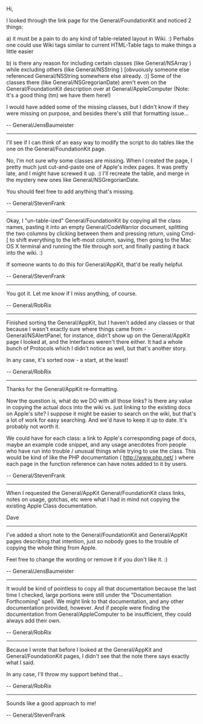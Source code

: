 

Hi,

I looked through the link page for the General/FoundationKit and noticed 2 things:

a) it must be a pain to do any kind of table-related layout in Wiki. :)
   Perhabs one could use Wiki tags similar to current HTML-Table tags to make
   things a little easier

b) is there any reason for including certain classes (like General/NSArray ) while 
   excluding others (like General/NSString ) 
   [obvuoiusly someone else referenced General/NSString somewhere else already. :)]
   Some of the classes there (like General/NSGregorianDate) aren't even on the
   General/FoundationKit description over at General/AppleComputer
   (Note: It's a good thing (tm) we have them here!)

I would have added some of the missing classes, but I didn't know if they were missing on purpose, and besides there's still that formatting issue...

-- General/JensBaumeister

----

I'll see if I can think of an easy way to modify the script to do tables like the one on the General/FoundationKit page.

No, I'm not sure why some classes are missing.  When I created the page, I pretty much just cut-and-paste one of Apple's index pages.  It was pretty late, and I might have screwed it up.  :)  I'll recreate the table, and merge in the mystery new ones like General/NSGregorianDate. 

You should feel free to add anything that's missing.

-- General/StevenFrank

----

Okay, I "un-table-ized" General/FoundationKit by copying all the class names, pasting it into an empty General/CodeWarrior document, splitting the two columns by clicking between them and pressing return, using Cmd-[ to shift everything to the left-most column, saving, then going to the Mac OS X terminal and running the file through sort, and finally pasting it back into the wiki.  :)

If someone wants to do this for General/AppKit, that'd be really helpful.

-- General/StevenFrank

----

You got it. Let me know if I miss anything, of course.

-- General/RobRix

----

Finished sorting the General/AppKit, but I haven't added any classes or that because I wasn't exactly sure where things came from - General/NSAlertPanel, for instance, didn't show up on the General/AppKit page I looked at, and the Interfaces weren't there either. It had a whole bunch of Protocols which I didn't notice as well, but that's another story.

In any case, it's sorted now - a start, at the least!

-- General/RobRix

----

Thanks for the General/AppKit re-formatting.

Now the question is, what do we DO with all those links?  Is there any value in copying the actual docs into the wiki vs. just linking to the existing docs on Apple's site?  I suppose it might be easier to search on the wiki, but that's a lot of work for easy searching.  And we'd have to keep it up to date.  It's probably not worth it.

We could have for each class: a link to Apple's corresponding page of docs, maybe an example code snippet, and any usage anecdotes from people who have run into trouble / unusual things while trying to use the class.  This would be kind of like the PHP documentation ( http://www.php.net/ ) where each page in the function reference can have notes added to it by users.

-- General/StevenFrank

----

When I requested the General/AppKit General/FoundationKit class links, notes on usage, gotchas, etc were what I had in mind not copying the existing Apple Class documentation.

Dave

----

I've added a short note to the General/FoundationKit and General/AppKit pages describing that intention, just so nobody goes to the trouble of copying the whole thing from Apple.

Feel free to change the wording or remove it if you don't like it. :)

-- General/JensBaumeister

----

It would be kind of pointless to copy all that documentation because the last time I checked, large portions were still under the "Documentation Forthcoming" spell. We might link to that documentation, and any other documentation provided, however. And if people were finding the documentation from General/AppleComputer to be insufficient, they could always add their own.

-- General/RobRix

----

Because I wrote that before I looked at the General/AppKit and General/FoundationKit pages, I didn't see that the note there says exactly what I said.

In any case, I'll throw my support behind that...

-- General/RobRix

----

Sounds like a good approach to me!

-- General/StevenFrank
